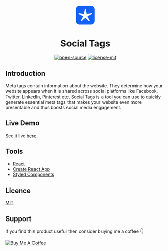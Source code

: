 <p align="center">
  <a href="https://shashiirk.github.io/social-tags">
    <img alt="logo" src="src/assets/logo.svg" width="60" />
  </a>
</p>
<h1 align="center">
  Social Tags
</h1>

<p align="center"><a href="https://en.wikipedia.org/wiki/Open_source"><img alt="open-source" src="https://img.shields.io/badge/OPEN-SOURCE-C13D3B?style=for-the-badge&labelColor=EA4761"></a> <a href="https://choosealicense.com/licenses/mit"><img alt="license-mit" src="https://img.shields.io/badge/LICENSE-MIT-D15E28?style=for-the-badge&labelColor=E36D26">
</a></p>

## Introduction

Meta tags contain information about the website. They determine how
your website appears when it is shared across social platforms like
Facebook, Twitter, LinkedIn, Pinterest etc. Social Tags is a tool you
can use to quickly generate essential meta tags that makes your
website even more presentable and thus boosts social media engagement.

## Live Demo

See it live [here](https://shashiirk.github.io/social-tags).

## Tools

- [React](https://reactjs.org)
- [Create React App](https://create-react-app.dev)
- [Styled Components](https://styled-components.com)

## Licence

[MIT](https://choosealicense.com/licenses/mit)

## Support

If you find this product useful then consider buying me a coffee 👇

<p><a href="https://www.buymeacoffee.com/shashiirk" target="_blank"><img src="https://cdn.buymeacoffee.com/buttons/v2/default-yellow.png" alt="Buy Me A Coffee" style="height: 30px !important;width: 109px !important;" ></a></p>
